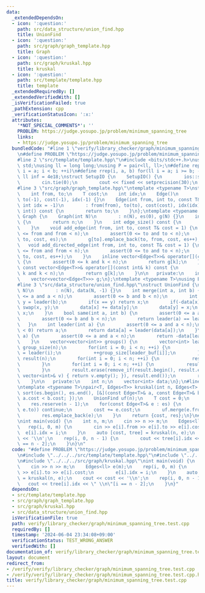 ```yaml
---
data:
  _extendedDependsOn:
  - icon: ':question:'
    path: src/data_structure/union_find.hpp
    title: UnionFind
  - icon: ':question:'
    path: src/graph/graph_template.hpp
    title: Graph
  - icon: ':question:'
    path: src/graph/kruskal.hpp
    title: kruskal
  - icon: ':question:'
    path: src/template/template.hpp
    title: template
  _extendedRequiredBy: []
  _extendedVerifiedWith: []
  _isVerificationFailed: true
  _pathExtension: cpp
  _verificationStatusIcon: ':x:'
  attributes:
    '*NOT_SPECIAL_COMMENTS*': ''
    PROBLEM: https://judge.yosupo.jp/problem/minimum_spanning_tree
    links:
    - https://judge.yosupo.jp/problem/minimum_spanning_tree
  bundledCode: "#line 1 \"verify/library_checker/graph/minimum_spanning_tree.test.cpp\"\
    \n#define PROBLEM \"https://judge.yosupo.jp/problem/minimum_spanning_tree\"\n\
    #line 2 \"src/template/template.hpp\"\n#include <bits/stdc++.h>\nusing namespace\
    \ std;\nusing ll = long long;\nusing P = pair<ll, ll>;\n#define rep(i, a, b) for(ll\
    \ i = a; i < b; ++i)\n#define rrep(i, a, b) for(ll i = a; i >= b; --i)\nconstexpr\
    \ ll inf = 4e18;\nstruct SetupIO {\n    SetupIO() {\n        ios::sync_with_stdio(0);\n\
    \        cin.tie(0);\n        cout << fixed << setprecision(30);\n    }\n} setup_io;\n\
    #line 3 \"src/graph/graph_template.hpp\"\ntemplate <typename T>\nstruct Edge {\n\
    \    int from, to;\n    T cost;\n    int idx;\n    Edge()\n        : from(-1),\
    \ to(-1), cost(-1), idx(-1) {}\n    Edge(int from, int to, const T& cost = 1,\
    \ int idx = -1)\n        : from(from), to(to), cost(cost), idx(idx) {}\n    operator\
    \ int() const {\n        return to;\n    }\n};\ntemplate <typename T>\nstruct\
    \ Graph {\n    Graph(int N)\n        : n(N), es(0), g(N) {}\n    int size() const\
    \ {\n        return n;\n    }\n    int edge_size() const {\n        return es;\n\
    \    }\n    void add_edge(int from, int to, const T& cost = 1) {\n        assert(0\
    \ <= from and from < n);\n        assert(0 <= to and to < n);\n        g[from].emplace_back(from,\
    \ to, cost, es);\n        g[to].emplace_back(to, from, cost, es++);\n    }\n \
    \   void add_directed_edge(int from, int to, const T& cost = 1) {\n        assert(0\
    \ <= from and from < n);\n        assert(0 <= to and to < n);\n        g[from].emplace_back(from,\
    \ to, cost, es++);\n    }\n    inline vector<Edge<T>>& operator[](const int& k)\
    \ {\n        assert(0 <= k and k < n);\n        return g[k];\n    }\n    inline\
    \ const vector<Edge<T>>& operator[](const int& k) const {\n        assert(0 <=\
    \ k and k < n);\n        return g[k];\n    }\n\n   private:\n    int n, es;\n\
    \    vector<vector<Edge<T>>> g;\n};\ntemplate <typename T>\nusing Edges = vector<Edge<T>>;\n\
    #line 3 \"src/data_structure/union_find.hpp\"\nstruct UnionFind {\n    UnionFind(int\
    \ N)\n        : n(N), data(N, -1) {}\n    int merge(int a, int b) {\n        assert(0\
    \ <= a and a < n);\n        assert(0 <= b and b < n);\n        int x = leader(a),\
    \ y = leader(b);\n        if(x == y) return x;\n        if(-data[x] < -data[y])\
    \ swap(x, y);\n        data[x] += data[y];\n        data[y] = x;\n        return\
    \ x;\n    }\n    bool same(int a, int b) {\n        assert(0 <= a and a < n);\n\
    \        assert(0 <= b and b < n);\n        return leader(a) == leader(b);\n \
    \   }\n    int leader(int a) {\n        assert(0 <= a and a < n);\n        if(data[a]\
    \ < 0) return a;\n        return data[a] = leader(data[a]);\n    }\n    int size(int\
    \ a) {\n        assert(0 <= a and a < n);\n        return -data[leader(a)];\n\
    \    }\n    vector<vector<int>> groups() {\n        vector<int> leader_buf(n),\
    \ group_size(n);\n        for(int i = 0; i < n; ++i) {\n            leader_buf[i]\
    \ = leader(i);\n            ++group_size[leader_buf[i]];\n        }\n        vector<vector<int>>\
    \ result(n);\n        for(int i = 0; i < n; ++i) {\n            result[i].reserve(group_size[i]);\n\
    \        }\n        for(int i = 0; i < n; ++i) {\n            result[leader_buf[i]].push_back(i);\n\
    \        }\n        result.erase(remove_if(result.begin(), result.end(), [&](const\
    \ vector<int>& v) { return v.empty(); }), result.end());\n        return result;\n\
    \    }\n\n   private:\n    int n;\n    vector<int> data;\n};\n#line 5 \"src/graph/kruskal.hpp\"\
    \ntemplate <typename T>\npair<T, Edges<T>> kruskal(int n, Edges<T> es) {\n   \
    \ sort(es.begin(), es.end(), [&](const Edge<T>& a, const Edge<T>& b) { return\
    \ a.cost < b.cost; });\n    UnionFind uf(n);\n    T cost = 0;\n    Edges<T> res;\n\
    \    res.reserve(n - 1);\n    for(const Edge<T>& e : es) {\n        if(uf.same(e.from,\
    \ e.to)) continue;\n        cost += e.cost;\n        uf.merge(e.from, e.to);\n\
    \        res.emplace_back(e);\n    }\n    return {cost, res};\n}\n#line 5 \"verify/library_checker/graph/minimum_spanning_tree.test.cpp\"\
    \nint main(void) {\n    int n, m;\n    cin >> n >> m;\n    Edges<ll> e(m);\n \
    \   rep(i, 0, m) {\n        cin >> e[i].from >> e[i].to >> e[i].cost;\n      \
    \  e[i].idx = i;\n    }\n    auto [cost, tree] = kruskal(n, e);\n    cout << cost\
    \ << '\\n';\n    rep(i, 0, n - 1) {\n        cout << tree[i].idx << \" \\n\"[i\
    \ == n - 2];\n    }\n}\n"
  code: "#define PROBLEM \"https://judge.yosupo.jp/problem/minimum_spanning_tree\"\
    \n#include \"../../../src/template/template.hpp\"\n#include \"../../../src/graph/graph_template.hpp\"\
    \n#include \"../../../src/graph/kruskal.hpp\"\nint main(void) {\n    int n, m;\n\
    \    cin >> n >> m;\n    Edges<ll> e(m);\n    rep(i, 0, m) {\n        cin >> e[i].from\
    \ >> e[i].to >> e[i].cost;\n        e[i].idx = i;\n    }\n    auto [cost, tree]\
    \ = kruskal(n, e);\n    cout << cost << '\\n';\n    rep(i, 0, n - 1) {\n     \
    \   cout << tree[i].idx << \" \\n\"[i == n - 2];\n    }\n}"
  dependsOn:
  - src/template/template.hpp
  - src/graph/graph_template.hpp
  - src/graph/kruskal.hpp
  - src/data_structure/union_find.hpp
  isVerificationFile: true
  path: verify/library_checker/graph/minimum_spanning_tree.test.cpp
  requiredBy: []
  timestamp: '2024-06-04 23:34:08+09:00'
  verificationStatus: TEST_WRONG_ANSWER
  verifiedWith: []
documentation_of: verify/library_checker/graph/minimum_spanning_tree.test.cpp
layout: document
redirect_from:
- /verify/verify/library_checker/graph/minimum_spanning_tree.test.cpp
- /verify/verify/library_checker/graph/minimum_spanning_tree.test.cpp.html
title: verify/library_checker/graph/minimum_spanning_tree.test.cpp
---
```

